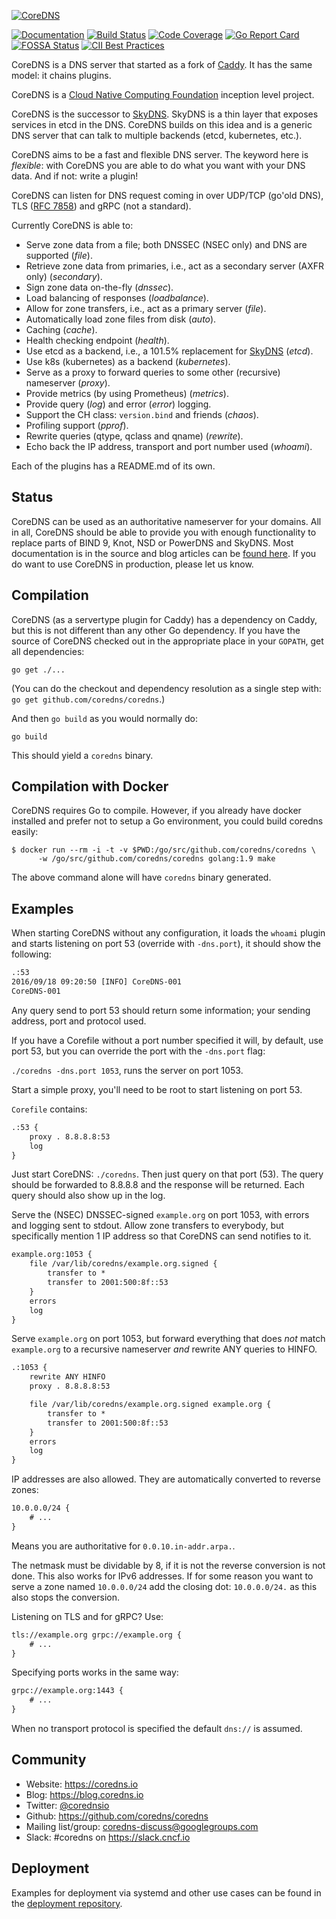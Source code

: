 [![CoreDNS](https://coredns.io/images/CoreDNS_Colour_Horizontal.png)](https://coredns.io)

[![Documentation](https://img.shields.io/badge/godoc-reference-blue.svg)](https://godoc.org/github.com/coredns/coredns)
[![Build Status](https://img.shields.io/travis/coredns/coredns/master.svg?label=build)](https://travis-ci.org/coredns/coredns)
[![Code Coverage](https://img.shields.io/codecov/c/github/coredns/coredns/master.svg)](https://codecov.io/github/coredns/coredns?branch=master)
[![Go Report Card](https://goreportcard.com/badge/github.com/coredns/coredns)](https://goreportcard.com/report/coredns/coredns)
[![FOSSA Status](https://app.fossa.io/api/projects/git%2Bhttps%3A%2F%2Fgithub.com%2Fcoredns%2Fcoredns.svg?type=shield)](https://app.fossa.io/projects/git%2Bhttps%3A%2F%2Fgithub.com%2Fcoredns%2Fcoredns?ref=badge_shield)
[![CII Best Practices](https://bestpractices.coreinfrastructure.org/projects/1250/badge)](https://bestpractices.coreinfrastructure.org/projects/1250)

CoreDNS is a DNS server that started as a fork of [Caddy](https://github.com/mholt/caddy/). It has
the same model: it chains plugins.

CoreDNS is a [Cloud Native Computing Foundation](https://cncf.io) inception level project.

CoreDNS is the successor to [SkyDNS](https://github.com/skynetservices/skydns). SkyDNS is a thin
layer that exposes services in etcd in the DNS. CoreDNS builds on this idea and is a generic DNS
server that can talk to multiple backends (etcd, kubernetes, etc.).

CoreDNS aims to be a fast and flexible DNS server. The keyword here is *flexible*: with CoreDNS you
are able to do what you want with your DNS data. And if not: write a plugin!

CoreDNS can listen for DNS request coming in over UDP/TCP (go'old DNS), TLS ([RFC
7858](https://tools.ietf.org/html/rfc7858)) and gRPC (not a standard).

Currently CoreDNS is able to:

* Serve zone data from a file; both DNSSEC (NSEC only) and DNS are supported (*file*).
* Retrieve zone data from primaries, i.e., act as a secondary server (AXFR only) (*secondary*).
* Sign zone data on-the-fly (*dnssec*).
* Load balancing of responses (*loadbalance*).
* Allow for zone transfers, i.e., act as a primary server (*file*).
* Automatically load zone files from disk (*auto*).
* Caching (*cache*).
* Health checking endpoint (*health*).
* Use etcd as a backend, i.e., a 101.5% replacement for
  [SkyDNS](https://github.com/skynetservices/skydns) (*etcd*).
* Use k8s (kubernetes) as a backend (*kubernetes*).
* Serve as a proxy to forward queries to some other (recursive) nameserver (*proxy*).
* Provide metrics (by using Prometheus) (*metrics*).
* Provide query (*log*) and error (*error*) logging.
* Support the CH class: `version.bind` and friends (*chaos*).
* Profiling support (*pprof*).
* Rewrite queries (qtype, qclass and qname) (*rewrite*).
* Echo back the IP address, transport and port number used (*whoami*).

Each of the plugins has a README.md of its own.

## Status

CoreDNS can be used as an authoritative nameserver for your domains. All in all, CoreDNS should be
able to provide you with enough functionality to replace parts of BIND 9, Knot, NSD or PowerDNS and
SkyDNS. Most documentation is in the source and blog articles can be [found
here](https://coredns.io). If you do want to use CoreDNS in production, please let us know.

## Compilation

CoreDNS (as a servertype plugin for Caddy) has a dependency on Caddy, but this is not different than
any other Go dependency. If you have the source of CoreDNS checked out in the appropriate place in
your `GOPATH`, get all dependencies:

    go get ./...

(You can do the checkout and dependency resolution as a single step with: `go get github.com/coredns/coredns`.)

And then `go build` as you would normally do:

    go build

This should yield a `coredns` binary.

## Compilation with Docker

CoreDNS requires Go to compile. However, if you already have docker installed and prefer not to setup
a Go environment, you could build coredns easily:

```
$ docker run --rm -i -t -v $PWD:/go/src/github.com/coredns/coredns \
      -w /go/src/github.com/coredns/coredns golang:1.9 make
```

The above command alone will have `coredns` binary generated.

## Examples

When starting CoreDNS without any configuration, it loads the `whoami` plugin and starts
listening on port 53 (override with `-dns.port`), it should show the following:

~~~ txt
.:53
2016/09/18 09:20:50 [INFO] CoreDNS-001
CoreDNS-001
~~~

Any query send to port 53 should return some information; your sending address, port and protocol
used.

If you have a Corefile without a port number specified it will, by default, use port 53, but you
can override the port with the `-dns.port` flag:

`./coredns -dns.port 1053`, runs the server on port 1053.

Start a simple proxy, you'll need to be root to start listening on port 53.

`Corefile` contains:

~~~ txt
.:53 {
    proxy . 8.8.8.8:53
    log
}
~~~

Just start CoreDNS: `./coredns`. Then just query on that port (53). The query should be forwarded to
8.8.8.8 and the response will be returned. Each query should also show up in the log.

Serve the (NSEC) DNSSEC-signed `example.org` on port 1053, with errors and logging sent to stdout.
Allow zone transfers to everybody, but specifically mention 1 IP address so that CoreDNS can send
notifies to it.

~~~ txt
example.org:1053 {
    file /var/lib/coredns/example.org.signed {
        transfer to *
        transfer to 2001:500:8f::53
    }
    errors
    log
}
~~~

Serve `example.org` on port 1053, but forward everything that does *not* match `example.org` to a recursive
nameserver *and* rewrite ANY queries to HINFO.

~~~ txt
.:1053 {
    rewrite ANY HINFO
    proxy . 8.8.8.8:53

    file /var/lib/coredns/example.org.signed example.org {
        transfer to *
        transfer to 2001:500:8f::53
    }
    errors
    log
}
~~~

IP addresses are also allowed. They are automatically converted to reverse zones:

~~~ txt
10.0.0.0/24 {
    # ...
}
~~~
Means you are authoritative for `0.0.10.in-addr.arpa.`.

The netmask must be dividable by 8, if it is not the reverse conversion is not done. This also works
for IPv6 addresses. If for some reason you want to serve a zone named `10.0.0.0/24` add the closing
dot: `10.0.0.0/24.` as this also stops the conversion.

Listening on TLS and for gRPC? Use:

~~~ txt
tls://example.org grpc://example.org {
    # ...
}
~~~

Specifying ports works in the same way:

~~~ txt
grpc://example.org:1443 {
    # ...
}
~~~

When no transport protocol is specified the default `dns://` is assumed.

## Community

- Website: <https://coredns.io>
- Blog: <https://blog.coredns.io>
- Twitter: [@corednsio](https://twitter.com/corednsio)
- Github: <https://github.com/coredns/coredns>
- Mailing list/group: <coredns-discuss@googlegroups.com>
- Slack: #coredns on <https://slack.cncf.io>

## Deployment

Examples for deployment via systemd and other use cases can be found in the
[deployment repository](https://github.com/coredns/deployment).
